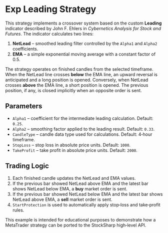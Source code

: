 # Exp Leading Strategy

This strategy implements a crossover system based on the custom **Leading** indicator described by John F. Ehlers in *Cybernetics Analysis for Stock and Futures*. The indicator calculates two lines:

1. **NetLead** – smoothed leading filter controlled by the `Alpha1` and `Alpha2` coefficients.
2. **EMA** – a simple exponential moving average with a constant factor of 0.5.

The strategy operates on finished candles from the selected timeframe. When the NetLead line crosses **below** the EMA line, an upward reversal is anticipated and a long position is opened. Conversely, when NetLead crosses **above** the EMA line, a short position is opened. The previous position, if any, is closed implicitly when an opposite order is sent.

## Parameters

- `Alpha1` – coefficient for the intermediate leading calculation. Default: `0.25`.
- `Alpha2` – smoothing factor applied to the leading result. Default: `0.33`.
- `CandleType` – candle data type used for calculations. Default: 4‑hour timeframe.
- `StopLoss` – stop loss in absolute price units. Default: `1000`.
- `TakeProfit` – take profit in absolute price units. Default: `2000`.

## Trading Logic

1. Each finished candle updates the NetLead and EMA values.
2. If the previous bar showed NetLead above EMA and the latest bar shows NetLead below EMA, a **buy** market order is sent.
3. If the previous bar showed NetLead below EMA and the latest bar shows NetLead above EMA, a **sell** market order is sent.
4. `StartProtection` is used to automatically apply stop‑loss and take‑profit rules.

This example is intended for educational purposes to demonstrate how a MetaTrader strategy can be ported to the StockSharp high‑level API.

